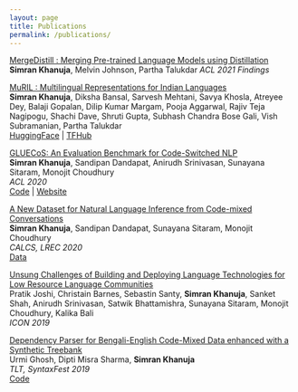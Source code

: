 ```yaml
---
layout: page
title: Publications
permalink: /publications/
---
```


[MergeDistill : Merging Pre-trained Language Models using Distillation](https://arxiv.org/abs/2106.02834)  
**Simran Khanuja**, Melvin Johnson, Partha Talukdar
*ACL 2021 Findings*  

[MuRIL : Multilingual Representations for Indian Languages](https://arxiv.org/pdf/2103.10730.pdf)  
**Simran Khanuja**, Diksha Bansal, Sarvesh Mehtani, Savya Khosla, Atreyee Dey, Balaji Gopalan, Dilip Kumar Margam, Pooja Aggarwal, Rajiv Teja Nagipogu, Shachi Dave, Shruti Gupta, Subhash Chandra Bose Gali, Vish Subramanian, Partha Talukdar     
[HuggingFace](https://huggingface.co/google/muril-base-cased) | [TFHub](https://tfhub.dev/google/MuRIL/1)

[GLUECoS: An Evaluation Benchmark for Code-Switched NLP](https://arxiv.org/pdf/2004.12376.pdf)    
**Simran Khanuja**, Sandipan Dandapat, Anirudh Srinivasan, Sunayana Sitaram, Monojit Choudhury    
*ACL 2020*    
[Code](https://github.com/microsoft/GLUECoS) | [Website](https://microsoft.github.io/GLUECoS/)

[A New Dataset for Natural Language Inference from Code-mixed Conversations](https://arxiv.org/pdf/2004.05051.pdf)    
**Simran Khanuja**, Sandipan Dandapat, Sunayana Sitaram, Monojit Choudhury    
*CALCS, LREC 2020*    
[Data](http://aka.ms/codemixedNLI)

[Unsung Challenges of Building and Deploying Language Technologies for Low Resource Language Communities](https://arxiv.org/pdf/2004.12376.pdf)    
Pratik Joshi, Christain Barnes, Sebastin Santy, **Simran Khanuja**, Sanket Shah, Anirudh Srinivasan, Satwik Bhattamishra, Sunayana Sitaram, Monojit Choudhury, Kalika Bali   
*ICON 2019*  

[Dependency Parser for Bengali-English Code-Mixed Data enhanced with a Synthetic Treebank](https://www.aclweb.org/anthology/W19-7810.pdf)    
Urmi Ghosh, Dipti Misra Sharma, **Simran Khanuja**   
*TLT, SyntaxFest 2019*   
[Code](https://github.com/simran-khanuja/IIITH-Summer2018/tree/master/Code-Mixed%20Data/Code-Mixing)

